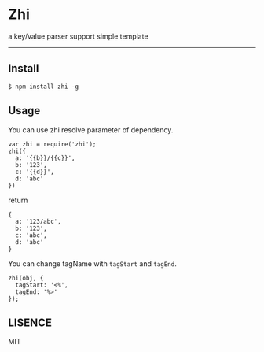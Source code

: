 # Zhi

a key/value parser support simple template

---

## Install

```
$ npm install zhi -g
```

## Usage

You can use zhi resolve parameter of dependency.

```
var zhi = require('zhi');
zhi({
  a: '{{b}}/{{c}}',
  b: '123',
  c: '{{d}}',
  d: 'abc'
})
```

return

```
{
  a: '123/abc',
  b: '123',
  c: 'abc',
  d: 'abc'
}
```

You can change tagName with `tagStart` and `tagEnd`.

```
zhi(obj, {
  tagStart: '<%',
  tagEnd: '%>'
});
```

## LISENCE

MIT
